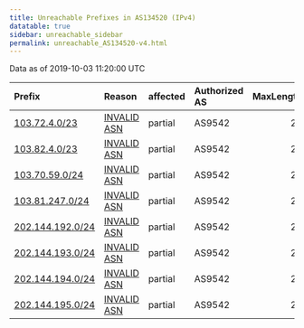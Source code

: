 ```yaml
---
title: Unreachable Prefixes in AS134520 (IPv4)
datatable: true
sidebar: unreachable_sidebar
permalink: unreachable_AS134520-v4.html
---
```


Data as of 2019-10-03 11:20:00 UTC


<div class="datatable-begin"></div>

| Prefix                                                     | Reason                                                                                                   | affected   | Authorized AS   |   MaxLength | Anchor                                       |   unreachable /24s |
|:-----------------------------------------------------------|:---------------------------------------------------------------------------------------------------------|:-----------|:----------------|------------:|:---------------------------------------------|-------------------:|
| [103.72.4.0/23](https://stat.ripe.net/103.72.4.0/23)       | [INVALID ASN](https://rpki-validator.ripe.net/announcement-preview?asn=AS134520&prefix=103.72.4.0/23)    | partial    | AS9542          |          23 | [APNIC](unreachable_APNIC_RPKI_Root-v4.html) |                  2 |
| [103.82.4.0/23](https://stat.ripe.net/103.82.4.0/23)       | [INVALID ASN](https://rpki-validator.ripe.net/announcement-preview?asn=AS134520&prefix=103.82.4.0/23)    | partial    | AS9542          |          24 | [APNIC](unreachable_APNIC_RPKI_Root-v4.html) |                  2 |
| [103.70.59.0/24](https://stat.ripe.net/103.70.59.0/24)     | [INVALID ASN](https://rpki-validator.ripe.net/announcement-preview?asn=AS134520&prefix=103.70.59.0/24)   | partial    | AS9542          |          24 | [APNIC](unreachable_APNIC_RPKI_Root-v4.html) |                  1 |
| [103.81.247.0/24](https://stat.ripe.net/103.81.247.0/24)   | [INVALID ASN](https://rpki-validator.ripe.net/announcement-preview?asn=AS134520&prefix=103.81.247.0/24)  | partial    | AS9542          |          24 | [APNIC](unreachable_APNIC_RPKI_Root-v4.html) |                  1 |
| [202.144.192.0/24](https://stat.ripe.net/202.144.192.0/24) | [INVALID ASN](https://rpki-validator.ripe.net/announcement-preview?asn=AS134520&prefix=202.144.192.0/24) | partial    | AS9542          |          22 | [APNIC](unreachable_APNIC_RPKI_Root-v4.html) |                  1 |
| [202.144.193.0/24](https://stat.ripe.net/202.144.193.0/24) | [INVALID ASN](https://rpki-validator.ripe.net/announcement-preview?asn=AS134520&prefix=202.144.193.0/24) | partial    | AS9542          |          22 | [APNIC](unreachable_APNIC_RPKI_Root-v4.html) |                  1 |
| [202.144.194.0/24](https://stat.ripe.net/202.144.194.0/24) | [INVALID ASN](https://rpki-validator.ripe.net/announcement-preview?asn=AS134520&prefix=202.144.194.0/24) | partial    | AS9542          |          22 | [APNIC](unreachable_APNIC_RPKI_Root-v4.html) |                  1 |
| [202.144.195.0/24](https://stat.ripe.net/202.144.195.0/24) | [INVALID ASN](https://rpki-validator.ripe.net/announcement-preview?asn=AS134520&prefix=202.144.195.0/24) | partial    | AS9542          |          22 | [APNIC](unreachable_APNIC_RPKI_Root-v4.html) |                  1 |

<div class="datatable-end"></div>
